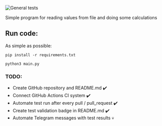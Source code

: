 ![General tests](https://github.com/alyalbina/TZ_3/CI-test/actions/workflows/main.yml/badge.svg)

Simple program for reading values 
from file and doing some calculations

Run code:
-----
As simple as possible:
```
pip install -r requirements.txt

python3 main.py
```

### TODO:

- Create GitHub repository and README.md           ✔️
- Connect GitHub Actions CI system  ✔️
- Automate test run after every pull / pull_request ✔️
- Create test validation badge in README.md ✔️
- Automate Telegram messages with test results 💀



